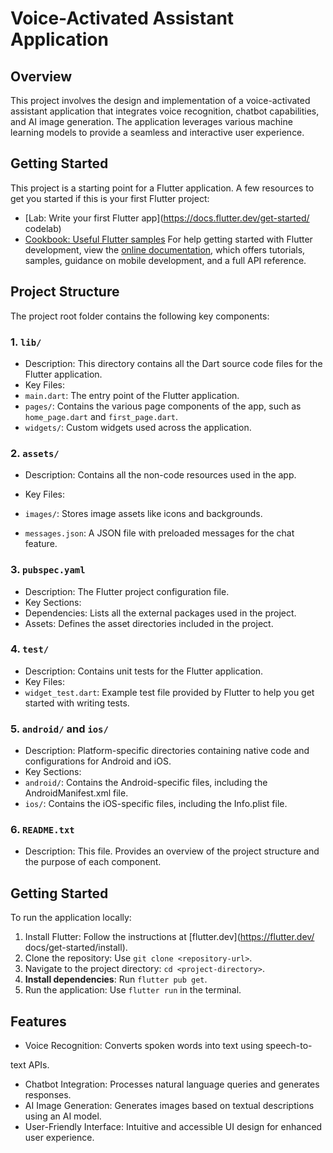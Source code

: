 # Voice-Activated Assistant Application
## Overview
This project involves the design and implementation of a voice-activated
assistant application that integrates voice recognition, chatbot
capabilities, and AI image generation. The application leverages various
machine learning models to provide a seamless and interactive user
experience.
## Getting Started
This project is a starting point for a Flutter application.
A few resources to get you started if this is your first Flutter project:
- [Lab: Write your first Flutter app](https://docs.flutter.dev/get-started/
codelab)
- [Cookbook: Useful Flutter samples](https://docs.flutter.dev/cookbook)
For help getting started with Flutter development, view the
[online documentation](https://docs.flutter.dev/), which offers tutorials,
samples, guidance on mobile development, and a full API reference.

## Project Structure
The project root folder contains the following key components:
### 1. `lib/`
- Description: This directory contains all the Dart source code files for the
Flutter application.
- Key Files:
- `main.dart`: The entry point of the Flutter application.
- `pages/`: Contains the various page components of the app, such as
`home_page.dart` and `first_page.dart`.
- `widgets/`: Custom widgets used across the application.
### 2. `assets/`
- Description: Contains all the non-code resources used in the app.
- Key Files:
- `images/`: Stores image assets like icons and backgrounds.

- `messages.json`: A JSON file with preloaded messages for the chat
feature.
### 3. `pubspec.yaml`
- Description: The Flutter project configuration file.
- Key Sections:
- Dependencies: Lists all the external packages used in the project.
- Assets: Defines the asset directories included in the project.
### 4. `test/`
- Description: Contains unit tests for the Flutter application.
- Key Files:
- `widget_test.dart`: Example test file provided by Flutter to help you get
started with writing tests.
### 5. `android/` and `ios/`
- Description: Platform-specific directories containing native code and
configurations for Android and iOS.
- Key Sections:
- `android/`: Contains the Android-specific files, including the
AndroidManifest.xml file.
- `ios/`: Contains the iOS-specific files, including the Info.plist file.
### 6. `README.txt`
- Description: This file. Provides an overview of the project structure and
the purpose of each component.
## Getting Started
To run the application locally:
1. Install Flutter: Follow the instructions at [flutter.dev](https://flutter.dev/
docs/get-started/install).
2. Clone the repository: Use `git clone <repository-url>`.
3. Navigate to the project directory: `cd <project-directory>`.
4. **Install dependencies**: Run `flutter pub get`.
5. Run the application: Use `flutter run` in the terminal.
## Features
- Voice Recognition: Converts spoken words into text using speech-to-

text APIs.
- Chatbot Integration: Processes natural language queries and generates
responses.
- AI Image Generation: Generates images based on textual descriptions
using an AI model.
- User-Friendly Interface: Intuitive and accessible UI design for enhanced
user experience.
